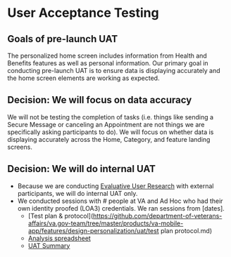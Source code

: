 # User Acceptance Testing

## Goals of pre-launch UAT
The personalized home screen includes information from Health and Benefits features as well as personal information. Our primary goal in conducting pre-launch UAT is to ensure data is displaying accurately and the home screen elements are working as expected. 

## Decision: We will focus on data accuracy 
We will not be testing the completion of tasks (i.e. things like sending a Secure Message or canceling an Appointment are not things we are specifically asking participants to do). We will focus on whether data is displaying accurately across the Home, Category, and feature landing screens. 

## Decision: We will do internal UAT
- Because we are conducting [Evaluative User Research](https://github.com/department-of-veterans-affairs/va.gov-team/tree/master/products/va-mobile-app/ux-research/personalized-homescreen/2024-04%20Personalized%20Home%20Screen%20-%20evaluative%20research) with external participants, we will do internal UAT only. 
- We conducted sessions with # people at VA and Ad Hoc who had their own identity proofed (LOA3) credentials. We ran sessions from [dates]. 
  - [Test plan & protocol](https://github.com/department-of-veterans-affairs/va.gov-team/tree/master/products/va-mobile-app/features/design-personalization/uat/test plan protocol.md)
  - [Analysis spreadsheet](https://docs.google.com/spreadsheets/d/1HSL0SJRwomx4dwDioufKgfQbYSpkYVZvO4F379H5GQw/edit#gid=831278958)
  - [UAT Summary]()
